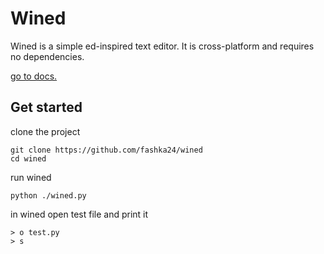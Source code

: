 # Wined

Wined is a simple ed-inspired text editor. It is cross-platform and requires no dependencies. <p>
[go to docs.](https://github.com/fashka24/wined/docs)

## Get started

clone the project

```shell
git clone https://github.com/fashka24/wined
cd wined
```

run wined

```shell
python ./wined.py
```

in wined open test file and print it

```
> o test.py
> s
```
